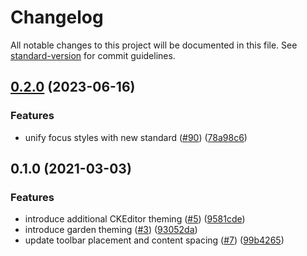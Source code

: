 # Changelog

All notable changes to this project will be documented in this file. See [standard-version](https://github.com/conventional-changelog/standard-version) for commit guidelines.

## [0.2.0](https://github.com/zendeskgarden/ckeditor/compare/v0.1.0...v0.2.0) (2023-06-16)


### Features

* unify focus styles with new standard ([#90](https://github.com/zendeskgarden/ckeditor/issues/90)) ([78a98c6](https://github.com/zendeskgarden/ckeditor/commit/78a98c6d602668dc8b5e71a190a637f315855052))

## 0.1.0 (2021-03-03)


### Features

* introduce additional CKEditor theming ([#5](https://github.com/zendeskgarden/ckeditor/issues/5)) ([9581cde](https://github.com/zendeskgarden/ckeditor/commit/9581cde75ac5653a9882da707e64564cbb1443aa))
* introduce garden theming ([#3](https://github.com/zendeskgarden/ckeditor/issues/3)) ([93052da](https://github.com/zendeskgarden/ckeditor/commit/93052dacbce764d8bd0a44a91830a4e41868b9c6))
* update toolbar placement and content spacing ([#7](https://github.com/zendeskgarden/ckeditor/issues/7)) ([99b4265](https://github.com/zendeskgarden/ckeditor/commit/99b42653e66e158d119a45132cb88de9fa602aac))
